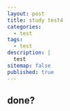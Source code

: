 ```yaml
---
layout: post
title: study test4
categories:
  - test
tags:
  - test
description: |
  test
sitemap: false
published: true
---
```


## done?